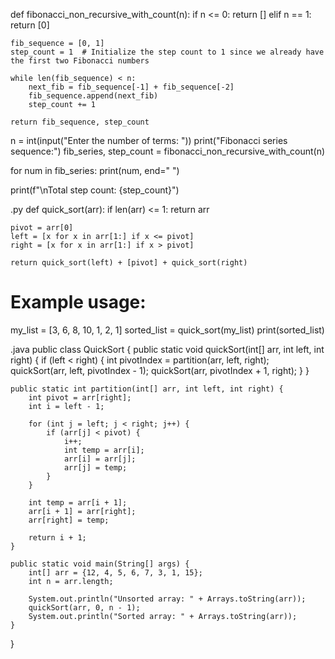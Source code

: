 def fibonacci_non_recursive_with_count(n):
    if n <= 0:
        return []
    elif n == 1:
        return [0]

    fib_sequence = [0, 1]
    step_count = 1  # Initialize the step count to 1 since we already have the first two Fibonacci numbers

    while len(fib_sequence) < n:
        next_fib = fib_sequence[-1] + fib_sequence[-2]
        fib_sequence.append(next_fib)
        step_count += 1

    return fib_sequence, step_count

n = int(input("Enter the number of terms: "))
print("Fibonacci series sequence:")
fib_series, step_count = fibonacci_non_recursive_with_count(n)

for num in fib_series:
    print(num, end=" ")

print(f"\nTotal step count: {step_count}")



.py
def quick_sort(arr):
    if len(arr) <= 1:
        return arr
    
    pivot = arr[0]
    left = [x for x in arr[1:] if x <= pivot]
    right = [x for x in arr[1:] if x > pivot]

    return quick_sort(left) + [pivot] + quick_sort(right)

# Example usage:
my_list = [3, 6, 8, 10, 1, 2, 1]
sorted_list = quick_sort(my_list)
print(sorted_list)




.java
public class QuickSort {
    public static void quickSort(int[] arr, int left, int right) {
        if (left < right) {
            int pivotIndex = partition(arr, left, right);
            quickSort(arr, left, pivotIndex - 1);
            quickSort(arr, pivotIndex + 1, right);
        }
    }

    public static int partition(int[] arr, int left, int right) {
        int pivot = arr[right];
        int i = left - 1;

        for (int j = left; j < right; j++) {
            if (arr[j] < pivot) {
                i++;
                int temp = arr[i];
                arr[i] = arr[j];
                arr[j] = temp;
            }
        }

        int temp = arr[i + 1];
        arr[i + 1] = arr[right];
        arr[right] = temp;

        return i + 1;
    }

    public static void main(String[] args) {
        int[] arr = {12, 4, 5, 6, 7, 3, 1, 15};
        int n = arr.length;

        System.out.println("Unsorted array: " + Arrays.toString(arr));
        quickSort(arr, 0, n - 1);
        System.out.println("Sorted array: " + Arrays.toString(arr));
    }
}
